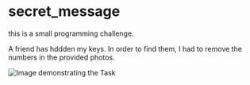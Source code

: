 # secret_message
this is a small programming challenge. 

A friend has hddden my keys. In order to find them, I had to remove the numbers in the provided photos.

![Image demonstrating the Task](https://github.com/michi1992/secret_message/blob/master/images_for_readme/secret_message_project.png)


